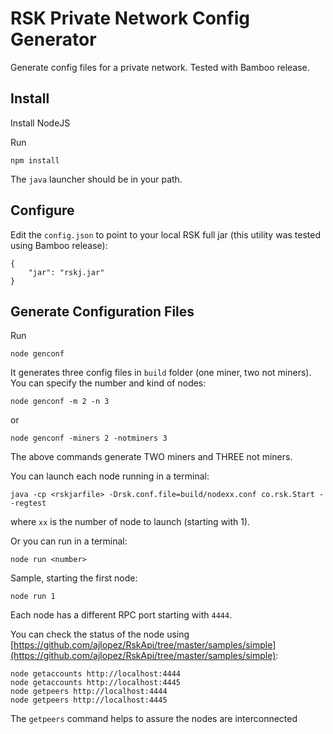# RSK Private Network Config Generator

Generate config files for a private network. Tested with Bamboo release.

## Install

Install NodeJS

Run
```
npm install
```

The `java` launcher should be in your path.

## Configure

Edit the `config.json` to point to your local RSK full jar (this utility was tested using Bamboo release):

```
{
	"jar": "rskj.jar"
}
```

## Generate Configuration Files

Run
```
node genconf
```

It generates three config files in `build` folder (one miner, two not miners). You can specify the number and kind
of nodes:

```
node genconf -m 2 -n 3
```
or
```
node genconf -miners 2 -notminers 3
```


The above commands generate TWO miners and THREE not miners.

You can launch each node running in a terminal:
```
java -cp <rskjarfile> -Drsk.conf.file=build/nodexx.conf co.rsk.Start --regtest
```

where `xx` is the number of node to launch (starting with 1).

Or you can run in a terminal:
```
node run <number>
```

Sample, starting the first node:
```
node run 1
```

Each node has a different RPC port starting with `4444`.

You can check the status of the node using [https://github.com/ajlopez/RskApi/tree/master/samples/simple](https://github.com/ajlopez/RskApi/tree/master/samples/simple):

```
node getaccounts http://localhost:4444
node getaccounts http://localhost:4445
node getpeers http://localhost:4444
node getpeers http://localhost:4445

```

The `getpeers` command helps to assure the nodes are
interconnected







